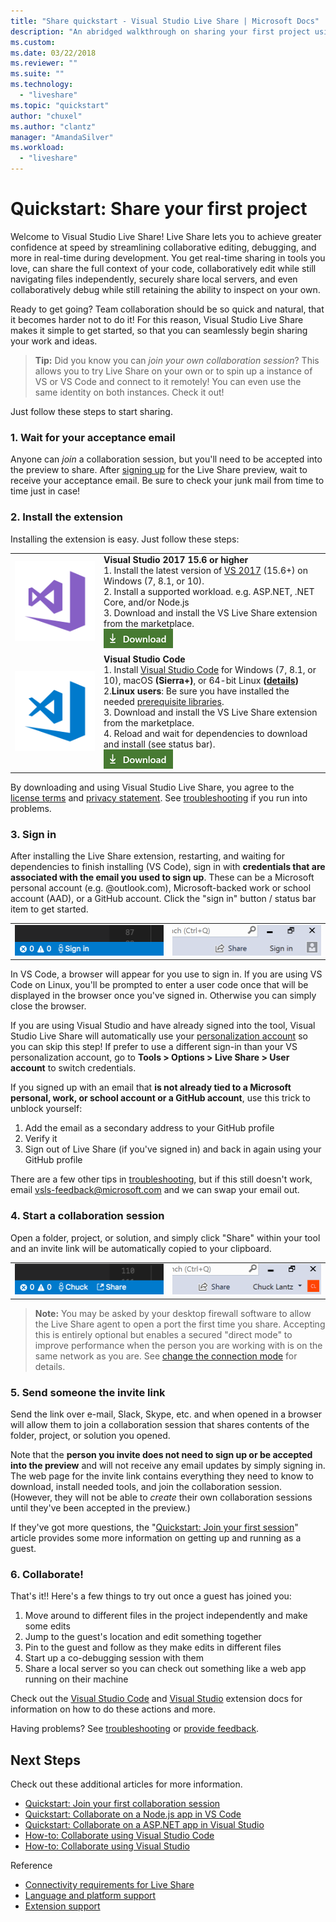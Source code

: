 ```yaml
---
title: "Share quickstart - Visual Studio Live Share | Microsoft Docs"
description: "An abridged walkthrough on sharing your first project using a Visual Studio Live Share collaboration session."
ms.custom:
ms.date: 03/22/2018
ms.reviewer: ""
ms.suite: ""
ms.technology: 
  - "liveshare"
ms.topic: "quickstart"
author: "chuxel"
ms.author: "clantz"
manager: "AmandaSilver"
ms.workload: 
  - "liveshare"
---
```


<!--
Copyright © Microsoft Corporation
All rights reserved.
Creative Commons Attribution 4.0 License (International): https://creativecommons.org/licenses/by/4.0/legalcode
-->

# Quickstart: Share your first project

Welcome to Visual Studio Live Share! Live Share lets you to achieve greater confidence at speed by streamlining collaborative editing, debugging, and more in real-time during development. You get real-time sharing in tools you love, can share the full context of your code, collaboratively edit while still navigating files independently, securely share local servers, and even collaboratively debug while still retaining the ability to inspect on your own.

Ready to get going?  Team collaboration should be so quick and natural, that it becomes harder not to do it! For this reason, Visual Studio Live Share makes it simple to get started, so that you can seamlessly begin sharing your work and ideas.

>**Tip:** Did you know you can *join your own collaboration session*? This allows you to try Live Share on your own or to spin up a instance of VS or VS Code and connect to it remotely! You can even use the same identity on both instances. Check it out!

Just follow these steps to start sharing.

### 1. Wait for your acceptance email

Anyone can *join* a collaboration session, but you'll need to be accepted into the preview to share. After [signing up](https://aka.ms/vsls-signup) for the Live Share preview, wait to receive your acceptance email. Be sure to check your junk mail from time to time just in case!

### 2. Install the extension

Installing the extension is easy. Just follow these steps:

<table style="width: 100%; border:none;">
<tr>
    <td width="128px" style="width: 128px; text-align: center; border:none;"><img src="../media/vs-ide.svg" width="128px" /></td>
    <td style="border:none;">
        <strong>Visual Studio 2017 15.6 or higher</strong><br />
       1. Install the latest version of <a href="https://www.visualstudio.com/vs/">VS 2017</a> (15.6+) on Windows (7, 8.1, or 10).<br/>
       2. Install a supported workload. e.g. ASP.NET, .NET Core, and/or Node.js<br />
       3. Download and install the VS Live Share extension from the marketplace. <br />
       <a href="https://aka.ms/vsls-dl/vs"><img style="padding: 0; spacing: 0;" src="../media/download.png"></a><br />
    </td>
</tr>
<tr style="border:none;">
    <td width="128px" style="width: 128px; text-align: center; border:none;"><img src="../media/vs-code.svg" width="128px"/></td>
    <td style="border:none;">
        <strong>Visual Studio Code</strong><br />
        1. Install <a href="https://code.visualstudio.com/">Visual Studio Code</a> for Windows (7, 8.1, or 10), macOS <b>(Sierra+)</b>, or 64-bit Linux <b>(<a href="../use/vscode.md#installation">details</a>)</b><br />
        2.<strong>Linux users</strong>: Be sure you have installed the needed <a href="../use/vscode.md#install-linux-prerequisites">prerequisite libraries</a>.<br />
        3. Download and install the VS Live Share extension from the marketplace. <br />
        4. Reload and wait for dependencies to download and install (see status bar).<br />
        <a href="https://aka.ms/vsls-dl/vscode"><img src="../media/download.png"></a>
    </td>
</tr>
</table>

By downloading and using Visual Studio Live Share, you agree to the [license terms](https://aka.ms/vsls-license) and [privacy statement](https://www.microsoft.com/en-us/privacystatement/EnterpriseDev/default.aspx). See [troubleshooting](../troubleshooting.md) if you run into problems.

### 3. Sign in

After installing the Live Share extension, restarting, and waiting for dependencies to finish installing (VS Code), sign in with **credentials that are associated with the email you used to sign up**. These can be a Microsoft personal account (e.g. @outlook.com), Microsoft-backed work or school account (AAD), or a GitHub account. Click the "sign in" button / status bar item to get started.

<table style="border: none;">
<tr style="border: none;">
    <td width="50%" style="vertical-align: top; border: none;">
        <img src="../media/vscode-sign-in-button.png" width="100%" />
    </td>
    <td width="50%" style="vertical-align: top; border: none;">
        <img src="../media/vs-sign-in-button.png" width="100%" />
    </td>
</tr>
</table>

In VS Code, a browser will appear for you use to sign in. If you are using VS Code on Linux, you'll be prompted to enter a user code once that will be displayed in the browser once you've signed in. Otherwise you can simply close the browser.

If you are using Visual Studio and have already signed into the tool, Visual Studio Live Share will automatically use your [personalization account](https://docs.microsoft.com/en-us/visualstudio/ide/signing-in-to-visual-studio) so you can skip this step! If prefer to use a different sign-in than your VS personalization account, go to **Tools &gt; Options &gt; Live Share &gt; User account** to switch credentials.

If you signed up with an email that **is not already tied to a Microsoft personal, work, or school account or a GitHub account**, use this trick to unblock yourself:

1. Add the email as a secondary address to your GitHub profile
2. Verify it
3. Sign out of Live Share (if you've signed in) and back in again using your GitHub profile

There are a few other tips in [troubleshooting](../troubleshooting.md#sign-in), but if this still doesn't work, email vsls-feedback@microsoft.com and we can swap your email out.

### 4. Start a collaboration session

Open a folder, project, or solution, and simply click "Share" within your tool and an invite link will be automatically copied to your clipboard.

<table style="border: none;">
<tr style="border: none;">
    <td width="50%" style="vertical-align: top; border: none;">
        <img src="../media/vscode-share-button.png" width="100%" />
    </td>
    <td width="50%" style="vertical-align: top; border: none;">
        <img src="../media/vs-share-button.png" width="100%" />
    </td>
</tr>
</table>

> **Note:** You may be asked by your desktop firewall software to allow the Live Share agent to open a port the first time you share. Accepting this is entirely optional but enables a secured "direct mode" to improve performance when the person you are working with is on the same network as you are. See [change the connection mode](../reference/connectivity.md#changing-the-connection-mode) for details.

### 5. Send someone the invite link

Send the link over e-mail, Slack, Skype, etc. and when opened in a browser will allow them to join a collaboration session that shares contents of the folder, project, or solution you opened. 

Note that the **person you invite does not need to sign up or be accepted into the preview** and will not receive any email updates by simply signing in. The web page for the invite link contains everything they need to know to download, install needed tools, and join the collaboration session. (However, they will not be able to _create_ their own collaboration sessions until they've been accepted in the preview.)

If they've got more questions, the "[Quickstart: Join your first session](join.md)" article provides some more information on getting up and running as a guest.

### 6. Collaborate!

That's it!! Here's a few things to try out once a guest has joined you:

1. Move around to different files in the project independently and make some edits
2. Jump to the guest's location and edit something together
3. Pin to the guest and follow as they make edits in different files
4. Start up a co-debugging session with them
5. Share a local server so you can check out something like a web app running on their machine

Check out the [Visual Studio Code](../use/vscode.md) and [Visual Studio](../use/vs.md) extension docs for information on how to do these actions and more.

Having problems? See [troubleshooting](../troubleshooting.md) or [provide feedback](../support.md).

## Next Steps

Check out these additional articles for more information.

- [Quickstart: Join your first collaboration session](join.md)
- [Quickstart: Collaborate on a Node.js app in VS Code](nodejs.md)
- [Quickstart: Collaborate on a ASP.NET app in Visual Studio](aspdotnet.md)
- [How-to: Collaborate using Visual Studio Code](../use/vscode.md)
- [How-to: Collaborate using Visual Studio](../use/vs.md)

Reference

- [Connectivity requirements for Live Share](../reference/connectivity.md)
- [Language and platform support](../reference/platform-support.md)
- [Extension support](../reference/extensions.md)
